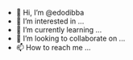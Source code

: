 - 👋 Hi, I’m @edodibba
- 👀 I’m interested in ...
- 🌱 I’m currently learning ...
- 💞️ I’m looking to collaborate on ...
- 📫 How to reach me ...

<!---
edodibba/edodibba is a ✨ special ✨ repository because its `README.md` (this file) appears on your GitHub profile.
You can click the Preview link to take a look at your changes.
--->
